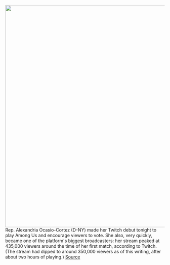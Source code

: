 <img src='https://cdn.vox-cdn.com/thumbor/qYJbkgIJ85ljMYqhFTTtSlKJ9Q0=/0x0:1714x969/1200x800/filters:focal(703x398:977x672)/cdn.vox-cdn.com/uploads/chorus_image/image/67664085/aoc.0.png' width='700px' /><br/>
Rep. Alexandria Ocasio-Cortez (D-NY) made her Twitch debut tonight to play Among Us and encourage viewers to vote. She also, very quickly, became one of the platform's biggest broadcasters: her stream peaked at 435,000 viewers around the time of her first match, according to Twitch. (The stream had dipped to around 350,000 viewers as of this writing, after about two hours of playing.)
<a href='https://www.theverge.com/2020/10/20/21526164/aoc-among-us-twitch-debut-top-concurrent-viewers'> Source <a/>